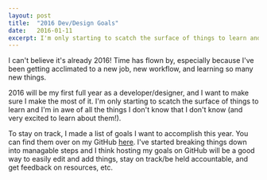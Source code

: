 ```yaml
---
layout: post
title:  "2016 Dev/Design Goals"
date:   2016-01-11
excerpt: I'm only starting to scatch the surface of things to learn and I'm in awe of all the things I don't know that I don't know (and very excited to learn about them!).
---
```


I can't believe it's already 2016! Time has flown by, especially because I've been getting acclimated to a new job, new workflow, and learning so many new things. 

2016 will be my first full year as a developer/designer, and I want to make sure I make the most of it. I'm only starting to scatch the surface of things to learn and I'm in awe of all the things I don't know that I don't know (and very excited to learn about them!). 

To stay on track, I made a list of goals I want to accomplish this year. You can find them over on my GitHub <a href="https://github.com/crowjm/2016-goals">here</a>. I've started breaking things down into managable steps and I think hosting my goals on GitHub will be a good way to easily edit and add things, stay on track/be held accountable, and get feedback on resources, etc. 